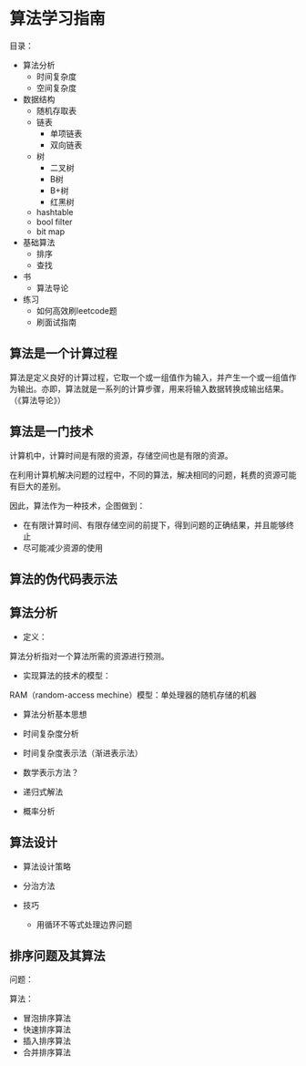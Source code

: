# 算法学习指南

目录：

- 算法分析
	- 时间复杂度
	- 空间复杂度
- 数据结构
	- 随机存取表
	- 链表
		- 单项链表
		- 双向链表
	- 树
		- 二叉树
		- B树
		- B+树
		- 红黑树
	- hashtable
	- bool filter
	- bit map
- 基础算法
	- 排序
	- 查找
- 书
	- 算法导论
- 练习
	- 如何高效刷leetcode题
	- 刷面试指南

## 算法是一个计算过程

算法是定义良好的计算过程，它取一个或一组值作为输入，并产生一个或一组值作为输出。亦即，算法就是一系列的计算步骤，用来将输入数据转换成输出结果。（《算法导论》）

## 算法是一门技术

计算机中，计算时间是有限的资源，存储空间也是有限的资源。

在利用计算机解决问题的过程中，不同的算法，解决相同的问题，耗费的资源可能有巨大的差别。

因此，算法作为一种技术，企图做到：

- 在有限计算时间、有限存储空间的前提下，得到问题的正确结果，并且能够终止
- 尽可能减少资源的使用

## 算法的伪代码表示法


## 算法分析

- 定义：

算法分析指对一个算法所需的资源进行预测。

- 实现算法的技术的模型：

RAM（random-access mechine）模型：单处理器的随机存储的机器

- 算法分析基本思想

- 时间复杂度分析

- 时间复杂度表示法（渐进表示法）

- 数学表示方法？

- 递归式解法

- 概率分析


## 算法设计

- 算法设计策略

- 分治方法

- 技巧
	- 用循环不等式处理边界问题

## 排序问题及其算法

问题：

算法：

- 冒泡排序算法
- 快速排序算法
- 插入排序算法
- 合并排序算法

